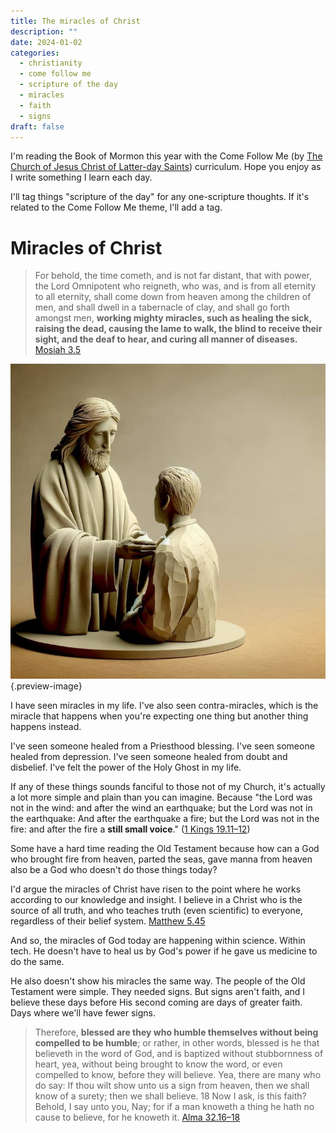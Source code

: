 ```yaml
---
title: The miracles of Christ
description: ""
date: 2024-01-02
categories:
  - christianity
  - come follow me
  - scripture of the day
  - miracles
  - faith
  - signs
draft: false
---
```


I'm reading the Book of Mormon this year with the Come Follow Me (by [The Church of Jesus Christ of Latter-day Saints](the-church-of-jesus-christ-of-latter-day-saints.md)) curriculum. Hope you enjoy as I write something I learn each day. 

I'll tag things "scripture of the day" for any one-scripture thoughts. If it's related to the Come Follow Me theme, l'll add a tag. 

# Miracles of Christ 

>  For behold, the time cometh, and is not far distant, that with power, the Lord Omnipotent who reigneth, who was, and is from all eternity to all eternity, shall come down from heaven among the children of men, and shall dwell in a tabernacle of clay, and shall go forth amongst men, **working mighty miracles, such as healing the sick, raising the dead, causing the lame to walk, the blind to receive their sight, and the deaf to hear, and curing all manner of diseases.**
> [Mosiah 3.5](../scriptures/mosiah-3.5)

![Christ healing all who come unto him](../img/dalle-christ-healing-clay.jpeg){.preview-image}

I have seen miracles in my life. I've also seen contra-miracles, which is the miracle that happens when you're expecting one thing but another thing happens instead. 

I've seen someone healed from a Priesthood blessing. I've seen someone healed from depression. I've seen someone healed from doubt and disbelief. I've felt the power of the Holy Ghost in my life. 

If any of these things sounds fanciful to those not of my Church, it's actually a lot more simple and plain than you can imagine. Because "the Lord was not in the wind: and after the wind an earthquake; but the Lord was not in the earthquake: And after the earthquake a fire; but the Lord was not in the fire: and after the fire a **still small voice**." ([1 Kings 19.11–12](../scriptures/1-kings-19.11-12))

Some have a hard time reading the Old Testament because how can a God who brought fire from heaven, parted the seas, gave manna from heaven also be a God who doesn't do those things today?

I'd argue the miracles of Christ have risen to the point where he works according to our knowledge and insight. I believe in a Christ who is the source of all truth, and who teaches truth (even scientific) to everyone, regardless of their belief system. [Matthew 5.45](../scriptures/matthew-5.45)

And so, the miracles of God today are happening within science. Within tech. He doesn't have to heal us by God's power if he gave us medicine to do the same. 

He also doesn't show his miracles the same way. The people of the Old Testament were simple. They needed signs. But signs aren't faith, and I believe these days before His second coming are days of greater faith. Days where we'll have fewer signs. 

>  Therefore, **blessed are they who humble themselves without being compelled to be humble**; or rather, in other words, blessed is he that believeth in the word of God, and is baptized without stubbornness of heart, yea, without being brought to know the word, or even compelled to know, before they will believe.  Yea, there are many who do say: If thou wilt show unto us a sign from heaven, then we shall know of a surety; then we shall believe.  18 Now I ask, is this faith? Behold, I say unto you, Nay; for if a man knoweth a thing he hath no cause to believe, for he knoweth it.
> [Alma 32.16–18](../scriptures/alma-32.16-18)